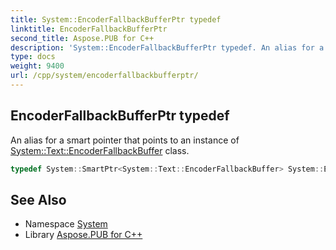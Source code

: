 ```yaml
---
title: System::EncoderFallbackBufferPtr typedef
linktitle: EncoderFallbackBufferPtr
second_title: Aspose.PUB for C++
description: 'System::EncoderFallbackBufferPtr typedef. An alias for a smart pointer that points to an instance of System::Text::EncoderFallbackBuffer class in C++.'
type: docs
weight: 9400
url: /cpp/system/encoderfallbackbufferptr/
---
```

## EncoderFallbackBufferPtr typedef


An alias for a smart pointer that points to an instance of [System::Text::EncoderFallbackBuffer](../../system.text/encoderfallbackbuffer/) class.

```cpp
typedef System::SmartPtr<System::Text::EncoderFallbackBuffer> System::EncoderFallbackBufferPtr
```

## See Also

* Namespace [System](../)
* Library [Aspose.PUB for C++](../../)
